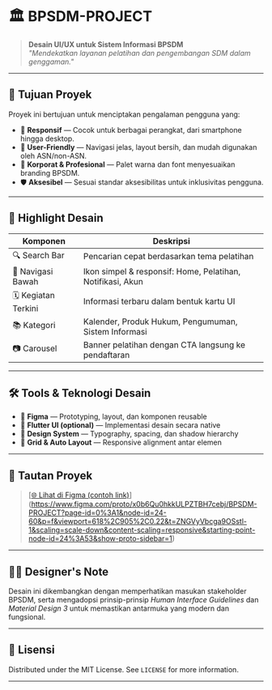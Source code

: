 # 🏛️ BPSDM-PROJECT

> **Desain UI/UX untuk Sistem Informasi BPSDM**  
> _"Mendekatkan layanan pelatihan dan pengembangan SDM dalam genggaman."_

---

## 🎯 Tujuan Proyek
Proyek ini bertujuan untuk menciptakan pengalaman pengguna yang:
- 🔄 **Responsif** — Cocok untuk berbagai perangkat, dari smartphone hingga desktop.
- 👥 **User-Friendly** — Navigasi jelas, layout bersih, dan mudah digunakan oleh ASN/non-ASN.
- 🌈 **Korporat & Profesional** — Palet warna dan font menyesuaikan branding BPSDM.
- 🛡️ **Aksesibel** — Sesuai standar aksesibilitas untuk inklusivitas pengguna.

---

## 🎨 Highlight Desain
| Komponen | Deskripsi |
|----------|-----------|
| 🔍 Search Bar | Pencarian cepat berdasarkan tema pelatihan |
| 🧭 Navigasi Bawah | Ikon simpel & responsif: Home, Pelatihan, Notifikasi, Akun |
| 🗓️ Kegiatan Terkini | Informasi terbaru dalam bentuk kartu UI |
| 📚 Kategori | Kalender, Produk Hukum, Pengumuman, Sistem Informasi |
| 📷 Carousel | Banner pelatihan dengan CTA langsung ke pendaftaran |

---

## 🛠️ Tools & Teknologi Desain
- 🎨 **Figma** — Prototyping, layout, dan komponen reusable
- 📱 **Flutter UI (optional)** — Implementasi desain secara native
- 🧩 **Design System** — Typography, spacing, dan shadow hierarchy
- 📏 **Grid & Auto Layout** — Responsive alignment antar elemen

---

## 🔗 Tautan Proyek
> [[🌐 Lihat di Figma (contoh link)](https://www.figma.com/file/EXAMPLE/BPSDM-PROJECT)](https://www.figma.com/proto/x0b6Qu0hkkULPZTBH7cebj/BPSDM-PROJECT?page-id=0%3A1&node-id=24-60&p=f&viewport=618%2C905%2C0.22&t=ZNGVyVbcga9OSstl-1&scaling=scale-down&content-scaling=responsive&starting-point-node-id=24%3A53&show-proto-sidebar=1)

---

## 👨‍🎨 Designer's Note
Desain ini dikembangkan dengan memperhatikan masukan stakeholder BPSDM, serta mengadopsi prinsip-prinsip _Human Interface Guidelines_ dan _Material Design 3_ untuk memastikan antarmuka yang modern dan fungsional.

---

## 📜 Lisensi
Distributed under the MIT License. See `LICENSE` for more information.

---

